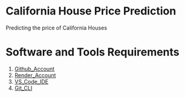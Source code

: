 # California House Price Prediction
Predicting the price of California Houses 
# Software and Tools Requirements

1. [Github_Account](https://github.com)
2. [Render_Account](https://render.com)
3. [VS_Code_IDE](https://code.visualstudio.com/)
4. [Git_CLI](https://git-scm.com/book/en/v2/Getting-Started-The-Command-Line)
